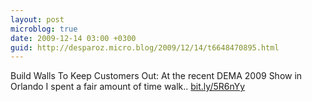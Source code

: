 ```yaml
---
layout: post
microblog: true
date: 2009-12-14 03:00 +0300
guid: http://desparoz.micro.blog/2009/12/14/t6648470895.html
---
```

Build Walls To Keep Customers Out: 
At the recent DEMA 2009 Show in Orlando I spent a fair amount of time walk.. [bit.ly/5R6nYy](http://bit.ly/5R6nYy)
